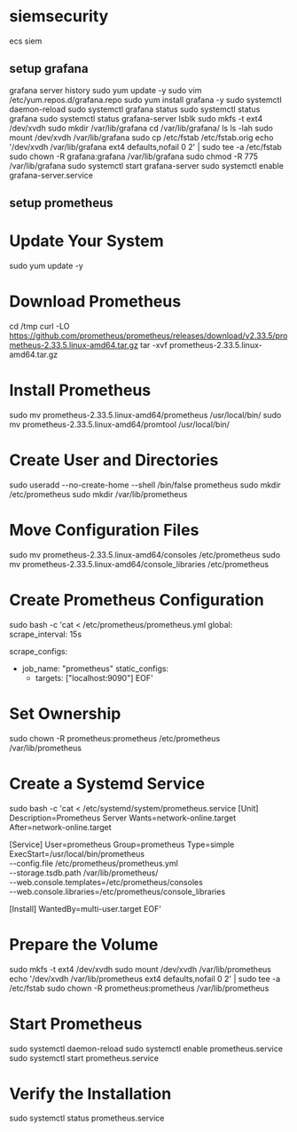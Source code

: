 # siemsecurity
ecs siem

## setup grafana
grafana server
history
  sudo yum update -y
  sudo vim /etc/yum.repos.d/grafana.repo
  sudo yum install grafana -y
  sudo systemctl daemon-reload
  sudo systemctl grafana status
  sudo systemctl status grafana
  sudo systemctl status grafana-server
  lsblk
  sudo mkfs -t ext4 /dev/xvdh
  sudo mkdir /var/lib/grafana
  cd /var/lib/grafana/
  ls
  ls -lah
  sudo mount /dev/xvdh /var/lib/grafana
  sudo cp /etc/fstab /etc/fstab.orig
  echo '/dev/xvdh /var/lib/grafana ext4 defaults,nofail 0 2' | sudo tee -a /etc/fstab
  sudo chown -R grafana:grafana /var/lib/grafana
  sudo chmod -R 775 /var/lib/grafana
  sudo systemctl start grafana-server
  sudo systemctl enable grafana-server.service

## setup prometheus
# Update Your System
sudo yum update -y

# Download Prometheus
cd /tmp
curl -LO https://github.com/prometheus/prometheus/releases/download/v2.33.5/prometheus-2.33.5.linux-amd64.tar.gz
tar -xvf prometheus-2.33.5.linux-amd64.tar.gz

# Install Prometheus
sudo mv prometheus-2.33.5.linux-amd64/prometheus /usr/local/bin/
sudo mv prometheus-2.33.5.linux-amd64/promtool /usr/local/bin/

# Create User and Directories
sudo useradd --no-create-home --shell /bin/false prometheus
sudo mkdir /etc/prometheus
sudo mkdir /var/lib/prometheus

# Move Configuration Files
sudo mv prometheus-2.33.5.linux-amd64/consoles /etc/prometheus
sudo mv prometheus-2.33.5.linux-amd64/console_libraries /etc/prometheus

# Create Prometheus Configuration
sudo bash -c 'cat <<EOF > /etc/prometheus/prometheus.yml
global:
  scrape_interval: 15s

scrape_configs:
  - job_name: "prometheus"
    static_configs:
      - targets: ["localhost:9090"]
EOF'

# Set Ownership
sudo chown -R prometheus:prometheus /etc/prometheus /var/lib/prometheus

# Create a Systemd Service
sudo bash -c 'cat <<EOF > /etc/systemd/system/prometheus.service
[Unit]
Description=Prometheus Server
Wants=network-online.target
After=network-online.target

[Service]
User=prometheus
Group=prometheus
Type=simple
ExecStart=/usr/local/bin/prometheus \
  --config.file /etc/prometheus/prometheus.yml \
  --storage.tsdb.path /var/lib/prometheus/ \
  --web.console.templates=/etc/prometheus/consoles \
  --web.console.libraries=/etc/prometheus/console_libraries

[Install]
WantedBy=multi-user.target
EOF'

# Prepare the Volume
sudo mkfs -t ext4 /dev/xvdh
sudo mount /dev/xvdh /var/lib/prometheus
echo '/dev/xvdh /var/lib/prometheus ext4 defaults,nofail 0 2' | sudo tee -a /etc/fstab
sudo chown -R prometheus:prometheus /var/lib/prometheus

# Start Prometheus
sudo systemctl daemon-reload
sudo systemctl enable prometheus.service
sudo systemctl start prometheus.service

# Verify the Installation
sudo systemctl status prometheus.service
